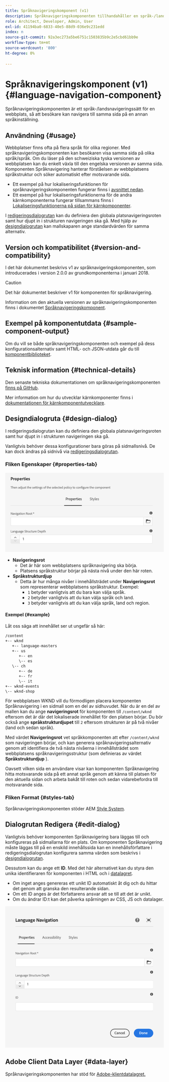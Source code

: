 ```yaml
---
title: Språknavigeringskomponent (v1)
description: Språknavigeringskomponenten tillhandahåller en språk-/landsnavigering för en webbplats, så att besökare kan navigera till samma sida på en annan språkinställning.
role: Architect, Developer, Admin, User
exl-id: 41194ba0-6833-40e5-88d9-036e9c231edd
index: n
source-git-commit: 92a3ec273a5be6751c1503835b9c2e5cbd61bb9e
workflow-type: tm+mt
source-wordcount: '800'
ht-degree: 0%

---
```



# Språknavigeringskomponent (v1) {#language-navigation-component}

Språknavigeringskomponenten är ett språk-/landsnavigeringssätt för en webbplats, så att besökare kan navigera till samma sida på en annan språkinställning.

## Användning {#usage}

Webbplatser finns ofta på flera språk för olika regioner. Med språknavigeringskomponenten kan besökaren visa samma sida på olika språk/språk. Om du läser på den schweiziska tyska versionen av webbplatsen kan du enkelt växla till den engelska versionen av samma sida. Komponenten Språknavigering hanterar förståelsen av webbplatsens språkstruktur och söker automatiskt efter motsvarande sida.

* Ett exempel på hur lokaliseringsfunktionen för språknavigeringskomponenten fungerar finns i [avsnittet nedan](#example).
* Ett exempel på hur lokaliseringsfunktionerna för de andra kärnkomponenterna fungerar tillsammans finns i [Lokaliseringsfunktionerna på sidan för kärnkomponenter](/help/get-started/localization.md).

I [redigeringsdialogrutan](#edit-dialog) kan du definiera den globala platsnavigeringsroten samt hur djupt in i strukturen navigeringen ska gå. Med hjälp av [designdialogrutan](#design-dialog) kan mallskaparen ange standardvärden för samma alternativ.

## Version och kompatibilitet {#version-and-compatibility}

I det här dokumentet beskrivs v1 av språknavigeringskomponenten, som introducerades i version 2.0.0 av grundkomponenterna i januari 2018.

>[!CAUTION]
>
>Det här dokumentet beskriver v1 för komponenten för språknavigering.
>
>Information om den aktuella versionen av språknavigeringskomponenten finns i dokumentet [Språknavigeringskomponent](/help/components/language-navigation.md).

## Exempel på komponentutdata {#sample-component-output}

Om du vill se både språknavigeringskomponenten och exempel på dess konfigurationsalternativ samt HTML- och JSON-utdata går du till [komponentbiblioteket](https://adobe.com/go/aem_cmp_library_langnav).

## Teknisk information {#technical-details}

Den senaste tekniska dokumentationen om språknavigeringskomponenten [finns på GitHub](https://adobe.com/go/aem_cmp_tech_langnav_v1).

Mer information om hur du utvecklar kärnkomponenter finns i [dokumentationen för kärnkomponentutvecklare](/help/developing/overview.md).

## Designdialogruta {#design-dialog}

I redigeringsdialogrutan kan du definiera den globala platsnavigeringsroten samt hur djupt in i strukturen navigeringen ska gå.

Vanligtvis behöver dessa konfigurationer bara göras på sidmallsnivå. De kan dock ändras på sidnivå via [redigeringsdialogrutan](#edit-dialog).

### Fliken Egenskaper {#properties-tab}

![Designdialogrutan för komponenten för språknavigering](/help/assets/language-navigation-design.png)

* **Navigeringsrot**
   * Det är här som webbplatsens språknavigering ska börja.
   * Platsens språkstruktur börjar på nästa nivå under den här roten.
* **Språkstrukturdjup**
   * Detta är hur många nivåer i innehållsträdet under **Navigeringsrot** som representerar webbplatsens språkstruktur. Exempel:
      * `1` betyder vanligtvis att du bara kan välja språk.
      * `2` betyder vanligtvis att du kan välja språk och land.
      * `3` betyder vanligtvis att du kan välja språk, land och region.

#### Exempel {#example}

Låt oss säga att innehållet ser ut ungefär så här:

```
/content
+-- wknd
   +-- language-masters
   +-- us
      +-- en
      \-- es
   \-- ch
      +-- de
      +-- fr
      \-- it
+-- wknd-events
\-- wknd-shop
```

För webbplatsen WKND vill du förmodligen placera komponenten Språknavigering i en sidmall som en del av sidhuvudet. När du är en del av mallen kan du ange **navigeringsrot** för komponenten till `/content/wknd` eftersom det är där det lokaliserade innehållet för den platsen börjar. Du bör också ange **språkstrukturdjupet** till `2` eftersom strukturen är på två nivåer (land och sedan språk).

Med värdet **Navigeringsrot** vet språkkomponenten att efter `/content/wknd` som navigeringen börjar, och kan generera språknavigeringsalternativ genom att identifiera de två nästa nivåerna i innehållsträdet som webbplatsens språknavigeringsstruktur (som definieras av värdet **Språkstrukturdjup** ).

Oavsett vilken sida en användare visar kan komponenten Språknavigering hitta motsvarande sida på ett annat språk genom att känna till platsen för den aktuella sidan och arbeta bakåt till roten och sedan vidarebefordra till motsvarande sida.

### Fliken Format {#styles-tab}

Språknavigeringskomponenten stöder AEM [Style System](/help/get-started/authoring.md#component-styling).

## Dialogrutan Redigera {#edit-dialog}

Vanligtvis behöver komponenten Språknavigering bara läggas till och konfigureras på sidmallarna för en plats. Om komponenten Språknavigering måste läggas till på en enskild innehållssida kan en innehållsförfattare i redigeringsdialogrutan konfigurera samma värden som beskrivs i [designdialogrutan](#design-dialog).

Dessutom kan du ange ett **ID**. Med det här alternativet kan du styra den unika identifieraren för komponenten i HTML och i [datalagret](/help/developing/data-layer/overview.md).

* Om inget anges genereras ett unikt ID automatiskt åt dig och du hittar det genom att granska den resulterande sidan.
* Om ett ID anges är det författarens ansvar att se till att det är unikt.
* Om du ändrar ID:t kan det påverka spårningen av CSS, JS och datalager.

![Redigeringsdialogrutan för språknavigeringskomponenten](/help/assets/language-navigation-edit.png)

## Adobe Client Data Layer {#data-layer}

Språknavigeringskomponenten har stöd för [Adobe-klientdatalagret.](/help/developing/data-layer/overview.md)
